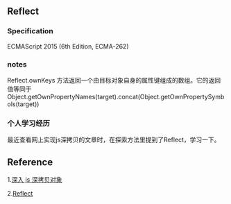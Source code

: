 ## Reflect

### Specification
ECMAScript 2015 (6th Edition, ECMA-262)

### notes
Reflect.ownKeys 方法返回一个由目标对象自身的属性键组成的数组。它的返回值等同于Object.getOwnPropertyNames(target).concat(Object.getOwnPropertySymbols(target))

### 个人学习经历
最近查看网上实现js深拷贝的文章时，在探索方法里提到了Reflect，学习一下。

## Reference
1.[深入 js 深拷贝对象](https://www.jianshu.com/p/b08bc61714c7)

2.[Reflect](https://developer.mozilla.org/zh-CN/docs/Web/JavaScript/Reference/Global_Objects/Reflect)